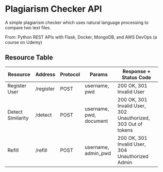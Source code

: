 # Plagiarism Checker API

A simple plagiarism checker which uses natural language processing to compare two text files.

From: Python REST APIs with Flask, Docker, MongoDB, and AWS DevOps (a course on Udemy)

## Resource Table

| Resource          | Address   | Protocol | Params                  | Response + Status Code                                        |
|-------------------|-----------|----------|-------------------------|---------------------------------------------------------------|
| Register User     | /register | POST     | username, pwd           | 200 OK, 301 Invalid User                                      |
| Detect Similarity | /detect   | POST     | username, pwd, document | 200 OK, 301 Invalid User, 302 Unauthorized, 303 Out of tokens |
| Refill            | /refill   | POST     | username, admin_pwd     | 200 OK, 301 Invalid User, 304 Unauthorized Admin              |
